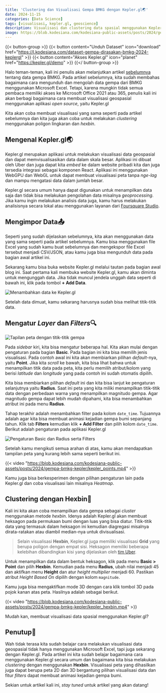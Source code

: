```yaml
---
title: 'Clustering dan Visualisasi Gempa BMKG dengan Kepler.gl🌏'
date: 2024-11-15
categories: [Data Science]
tags: [visualisasi, kepler.gl, geoscience]
description: Visualisasi dan clustering data spasial menggunakan Kepler.gl
image: https://blob.kodesiana.com/kodesiana-public-assets/posts/2024/gempa-bmkg-kepler/bmkg-kepler-cover_comp.png
---
```


{{< button-group >}}
    {{< button content="Unduh Dataset" icon="download" href="https://l.kodesiana.com/dataset-gempa-dirasakan-bmkg-2024-keplergl" >}}
    {{< button content="Akses Kepler.gl" icon="planet" href="https://kepler.gl/demo" >}}
{{</ button-group >}}

Halo teman-teman, kali ini penulis akan melanjutkan artikel [sebelumnya](/post/scraping-dan-visualisasi-gempa-bmkg-dengan-microsoft-excel/) tentang data gempa BMKG. Pada artikel sebelumnya, kita sudah membahas bagaimana cara mengunduh dan mengolah data gempa dari BMKG menggunakan Microsoft Excel. Tetapi, karena mungkin tidak semua pembaca memiliki akses ke Microsoft Office 2021 atau 365, penulis kali ini akan berbagi bagaimana cara membuat visualisasi geospasial menggunakan aplikasi *open source*, yaitu Kepler.gl

Kita akan coba membuat visualisasi yang sama seperti pada artikel sebelumnya dan kita juga akan coba untuk melakukan *clustering* menggunakan poligon lingkaran dan *hexbin*.

## Mengenal Kepler.gl🌏

Kepler.gl merupakan aplikasi untuk melakukan visualisasi data geospasial dan dapat memvisualisasikan data dalam skala besar. Aplikasi ini dibuat oleh Uber dan juga dapat kita *embed* ke dalam website pribadi kita dan juga tersedia integrasi sebagai komponen React. Aplikasi ini menggunakan WebGPU dan WebGL untuk dapat membuat visualisasi peta tanpa *nge-lag* dan mampu mengatasi data dalam jumlah besar.

Kepler.gl secara umum hanya dapat digunakan untuk menampilkan data saja dan tidak bisa melakukan pengolahan data misalnya *geoprocessing*. Jika kamu ingin melakukan analisis data juga, kamu harus melakukan analisisnya secara lokal atau menggunakan layanan dari [Foursquare Studio](https://location.foursquare.com/).

## Mengimpor Data📤

Seperti yang sudah dijelaskan sebelumnya, kita akan menggunakan data yang sama seperti pada artikel sebelumnya. Kamu bisa menggunakan file Excel yang sudah kamu buat sebelumnya dan mengekspor file Excel tersebut menjadi CSV/JSON, atau kamu juga bisa mengunduh data pada bagian awal artikel ini.

Sekarang kamu bisa buka website Kepler.gl melalui tautan pada bagian awal blog ini. Saat pertama kali membuka website Kepler.gl, kamu akan diminta untuk mengunggah data. Jika tidak muncul jendela unggah data seperti di bawah ini, klik pada tombol **+ Add Data**.

![Menambahkan data ke Kepler.gl](https://blob.kodesiana.com/kodesiana-public-assets/posts/2024/gempa-bmkg-kepler/fig1_add_data_comp.png)

Setelah data dimuat, kamu sekarang harusnya sudah bisa melihat titik-titik data.

## Mengatur *Layer* dan *Filters*🔍

![Tapilan peta dengan titik-titik gempa](https://blob.kodesiana.com/kodesiana-public-assets/posts/2024/gempa-bmkg-kepler/fig2_map_comp.png)

Pada *sidebar* kiri, kita bisa mengatur beberapa hal. Kita akan mulai dengan pengaturan pada bagian **Basic**. Pada bagian ini kita bisa memilih jenis visualisasi. Pada contoh awal ini kita akan membiarkan pilihan *default*-nya, yaitu **Point**. Jika kita *scroll* ke bawah, kita bisa lihat bahwa untuk menampilkan titik data pada peta, kita perlu memilih atribut/kolom yang berisi *latitude* dan *longitude* yang pada contoh ini sudah otomatis dipilih.

Kita bisa membiarkan pilihan *default* ini dan kita bisa lanjut ke pengaturan selanjutnya yaitu **Radius**. Saat ini peta yang kita miliki menampilkan titik-titik data dengan perbedaan warna yang menampilkan magnitudo gempa. Agar magnitudo gempa dapat lebih mudah dipahami, kita bisa menambahkan atribut ini pada menu **Radius**.

Tahap terakhir adalah menambahkan filter pada kolom `date_time`. Tujuannya adalah agar kita bisa membuat animasi kejadian gempa bumi sepanjang tahun. Klik tab **Filters** kemudian klik **+ Add Filter** dan pilih kolom `date_time`. Berikut adalah pengaturan pada aplikasi Kepler.gl

![Pengaturan **Basic** dan **Radius** serta **Filters**](https://blob.kodesiana.com/kodesiana-public-assets/posts/2024/gempa-bmkg-kepler/fig3_config_comp.png)

Setelah kamu mengikuti semua arahan di atas, kamu akan mendapatkan tampilan peta yang kurang lebih sama seperti berikut ini.

{{< video "https://blob.kodesiana.com/kodesiana-public-assets/posts/2024/gempa-bmkg-kepler/kepler_points.mp4" >}}

Kamu juga bisa berkesperimen dengan pilihan pengaturan lain pada Kepler.gl dan coba visualisasi lain misalnya *Heatmap*.

## Clustering dengan Hexbin🐝

Kali ini kita akan coba menampilkan data gempa sebagai *cluster* menggunakan metode *hexbin*. Idenya adalah Kepler.gl akan membuat heksagon pada permukaan bumi dengan luas yang bisa diatur. Titik-titik data yang termasuk dalam heksagon ini kemudian diagregasi misalnya dirata-ratakan atau diambil median-nya untuk divisualisasi.

> Selain visualisasi **Hexbin**, Kepler.gl juga memiliki visualisasi **Grid** yang berupa poligon dengan empat sisi. Heksagon memiliki beberapa kelebihan dibandingkan kisi yang dijelaskan oleh [tim Uber](https://www.uber.com/en-ID/blog/h3/).

Untuk menampilkan data dalam bentuk heksagon, klik pada menu **Basic > Point** dan pilih **Hexbin**. Kemudian pada menu **Radius**, ubah nilai menjadi 45 dan aktifkan menu **Height** dan atur *height multiplier* menjadi 60. Pastikan atribut *Height Based On* dipilih dengan kolom `magnitude`.

Kamu juga bisa mengaktifkan mode 3D dengan cara klik tombol 3D pada pojok kanan atas peta. Hasilnya adalah sebagai berikut.

{{< video "https://blob.kodesiana.com/kodesiana-public-assets/posts/2024/gempa-bmkg-kepler/kepler_hexbin.mp4" >}}

Mudah kan, membuat visualisasi data spasial menggunakan Kepler.gl?

## Penutup📘

Wah tidak terasa kita sudah belajar cara melakukan visualisasi data geospasial tidak hanya menggunakan Microsoft Excel, tapi juga sekarang dengan Kepler.gl. Pada artikel ini kita sudah belajar bagaimana cara menggunakan Kepler.gl secara umum dan bagaimana kita bisa melakukan *clustering* dengan menggunakan **Hexbin**. Visualisasi peta yang dihasilkan juga dapat berupa peta 2D dan 3D bergantung pilihan visualisasi data dan fitur *filters* dapat membuat animasi kejadian gempa bumi.

Sekian untuk artikel kali ini, *stay tuned* untuk artikel yang akan datang!
